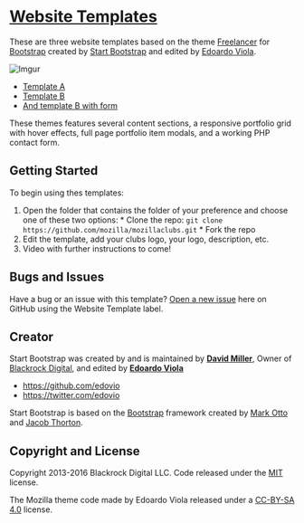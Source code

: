 # [Website Templates](https://github.com/mozilla/mozillaclubs/tree/master/designresources/website_templates_mozilla_clubs)

These are three website templates based on the theme [Freelancer](http://startbootstrap.com/template-overviews/freelancer/) for [Bootstrap](http://getbootstrap.com/) created by [Start Bootstrap](http://startbootstrap.com/) and edited by [Edoardo Viola](http://www.violaedoardo.com). 

![Imgur](http://i.imgur.com/oSweIOv.png)

- [Template A](https://mozilla.github.io/mozillaclubs/designresources/website_templates_mozilla_clubs/template_a/)
- [Template B](https://mozilla.github.io/mozillaclubs/designresources/website_templates_mozilla_clubs/template_b/)
- [And template B with form](https://mozilla.github.io/mozillaclubs/designresources/website_templates_mozilla_clubs/template_b_form/)

These themes features several content sections, a responsive portfolio grid with hover effects, full page portfolio item modals, and a working PHP contact form.

## Getting Started

To begin using thes templates:
  1. Open the folder that contains the folder of your preference and choose one of these two options:
    * Clone the repo: `git clone https://github.com/mozilla/mozillaclubs.git`
    * Fork the repo
  2. Edit the template, add your clubs logo, your logo, description, etc. 
  3. Video with further instructions to come!
  
## Bugs and Issues

Have a bug or an issue with this template? [Open a new issue](https://github.com/mozilla/mozillaclubs/issues) here on GitHub using the Website Template label.

## Creator

Start Bootstrap was created by and is maintained by **[David Miller](http://davidmiller.io/)**, Owner of [Blackrock Digital](http://blackrockdigital.io/), and edited by **[Edoardo Viola](http://violaedoardo.com)**

* https://github.com/edovio
* https://twitter.com/edovio

Start Bootstrap is based on the [Bootstrap](http://getbootstrap.com/) framework created by [Mark Otto](https://twitter.com/mdo) and [Jacob Thorton](https://twitter.com/fat).

## Copyright and License

Copyright 2013-2016 Blackrock Digital LLC. Code released under the [MIT](https://github.com/BlackrockDigital/startbootstrap-freelancer/blob/gh-pages/LICENSE) license.

The Mozilla theme code made by Edoardo Viola released under a [CC-BY-SA 4.0](https://creativecommons.org/licenses/by-sa/4.0/) license.
